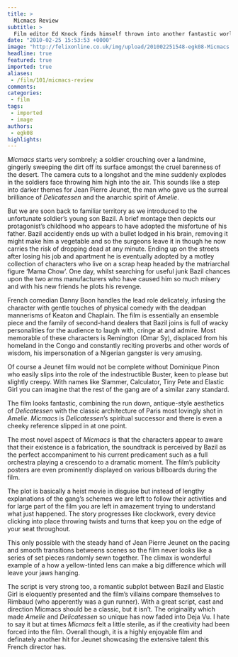 ```yaml
---
title: >
  Micmacs Review
subtitle: >
  Film editor Ed Knock finds himself thrown into another fantastic world of Jean Pierre Jeunet
date: "2010-02-25 15:53:53 +0000"
image: "http://felixonline.co.uk/img/upload/201002251548-egk08-Micmacs.jpg"
headline: true
featured: true
imported: true
aliases:
 - /film/101/micmacs-review
comments:
categories:
 - film
tags:
 - imported
 - image
authors:
 - egk08
highlights:
---
```


_Micmacs_ starts very sombrely; a soldier crouching over a landmine, gingerly sweeping the dirt off its surface amongst the cruel barenness of the desert. The camera cuts to a longshot and the mine suddenly explodes in the soldiers face throwing him high into the air. This sounds like a step into darker themes for Jean Pierre Jeunet, the man who gave us the surreal brilliance of _Delicatessen_ and the anarchic spirit of _Amelie_.

But we are soon back to familiar territory as we introduced to the unfortunate soldier’s young son Bazil. A brief montage then depicts our protagonist’s childhood who appears to have adopted the misfortune of his father. Bazil accidently ends up with a bullet lodged in his brain, removing it might make him a vegetable and so the surgeons leave it in though he now carries the risk of dropping dead at any minute. Ending up on the streets after losing his job and apartment he is eventually adopted by a motley collection of characters who live on a scrap heap headed by the matriarchal figure ‘Mama Chow’. One day, whilst searching for useful junk Bazil chances upon the two arms manufacturers who have caused him so much misery and with his new friends he plots his revenge.

French comedian Danny Boon handles the lead role delicately, infusing the character with gentle touches of physical comedy with the deadpan mannerisms of Keaton and Chaplain. The film is essentially an ensemble piece and the family of second-hand dealers that Bazil joins is full of wacky personalities for the audience to laugh with, cringe at and admire. Most memorable of these characters is Remington (Omar Sy), displaced from his homeland in the Congo and constantly reciting proverbs and other words of wisdom, his impersonation of a Nigerian gangster is very amusing.

Of course a Jeunet film would not be complete without Dominique Pinon who easily slips into the role of the indestructible Buster, keen to please but slightly creepy. With names like Slammer, Calculator, Tiny Pete and Elastic Girl you can imagine that the rest of the gang are of a similar zany standard.

The film looks fantastic, combining the run down, antique-style aesthetics of _Delicatessen_ with the classic architecture of Paris most lovingly shot in _Amelie_. _Micmacs_ is _Delicatessen_’s spiritual successor and there is even a cheeky reference slipped in at one point.

The most novel aspect of _Micmacs_ is that the characters appear to aware that their existence is a fabrication, the soundtrack is perceived by Bazil as the perfect accompaniment to his current predicament such as a full orchestra playing a crescendo to a dramatic moment. The film’s publicity posters are even prominently displayed on various billboards during the film.

The plot is basically a heist movie in disguise but instead of lengthy explanations of the gang’s schemes we are left to follow their activities and for large part of the film you are left in amazement trying to understand what just happened. The story progresses like clockwork, every device clicking into place throwing twists and turns that keep you on the edge of your seat throughout.

This only possible with the steady hand of Jean Pierre Jeunet on the pacing and smooth transitions betweens scenes so the film never looks like a series of set pieces randomly sewn together. The climax is wonderful example of a how a yellow-tinted lens can make a big difference which will leave your jaws hanging.

The script is very strong too, a romantic subplot between Bazil and Elastic Girl is eloquently presented and the film’s villains compare themselves to Rimbaud (who apperently was a gun runner). With a great script, cast and direction Micmacs should be a classic, but it isn’t. The originality which made _Amelie_ and _Delicatessen_ so unique has now faded into Deja Vu. I hate to say it but at times _Micmacs_ felt a little sterile, as if the creativity had been forced into the film. Overall though, it is a highly enjoyable film and definately another hit for Jeunet showcasing the extensive talent this French director has.
